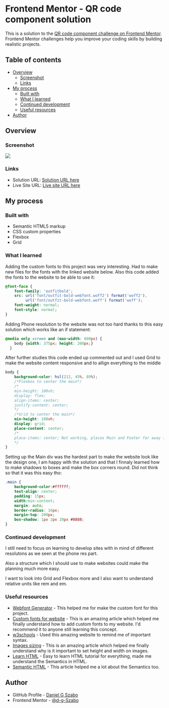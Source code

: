 # Frontend Mentor - QR code component solution

This is a solution to the [QR code component challenge on Frontend Mentor](https://www.frontendmentor.io/challenges/qr-code-component-iux_sIO_H). Frontend Mentor challenges help you improve your coding skills by building realistic projects. 

## Table of contents

- [Overview](#overview)
  - [Screenshot](#screenshot)
  - [Links](#links)
- [My process](#my-process)
  - [Built with](#built-with)
  - [What I learned](#what-i-learned)
  - [Continued development](#continued-development)
  - [Useful resources](#useful-resources)
- [Author](#author)

## Overview

### Screenshot

![](https://d-g-szabo.github.io/qr-code-component-main/design/solution-screenshot.jpg)

### Links

- Solution URL: [Solution URL here](https://www.frontendmentor.io/solutions/qr-code-component-challenge-using-html-and-css-newbie-GiiDb9yVu5)
- Live Site URL: [Live site URL here](https://d-g-szabo.github.io/qr-code-component-main/)

## My process

### Built with

- Semantic HTML5 markup
- CSS custom properties
- Flexbox
- Grid

### What I learned

Adding the custom fonts to this project was very interesting. Had to make new files for the fonts with the linked website below. Also this code added the fonts to the website to be able to use it:
```css
@font-face {
    font-family: 'outfitbold';
    src: url('font/outfit-bold-webfont.woff2') format('woff2'),
         url('font/outfit-bold-webfont.woff') format('woff');
    font-weight: normal;
    font-style: normal;
}
```

Adding Phone resolution to the website was not too hard thanks to this easy solution which works like an if statement:
```css
@media only screen and (max-width: 600px) {
    body {width: 375px; height: 200px;}
  }
```
After further studies this code ended up commented out and I used Grid to make the website content responsive and to allign everything to the middle
```css
body {
    background-color: hsl(212, 45%, 89%);
    /*Flexbox to center the main*/
    /*
    min-height: 100vh; 
    display: flex;
    align-items: center;
    justify-content: center;
    */
    /*Grid to center the main*/
    min-height: 100vh;
    display: grid;
    place-content: center;
    /*
    place-items: center; Not working, places Main and Footer far away from eachother
    */
}
```

Setting up the Main div was the hardest part to make the website look like the design one, I am happy with the solution and that I finnaly learned how to make shadows to boxes and make the box corners round. Did not think so that it was this easy tho:
```css
.main {
    background-color:#ffffff;
    text-align: center;
    padding: 15px;
    width:min-content;
    margin: auto;
    border-radius: 16px;
    margin-top: 200px;
    box-shadow: 1px 2px 20px #8888;
}
```

### Continued development

I still need to focus on learning to develop sites with in mind of different resolutons as we seen at the phone res part.

Also a structure which I should use to make websites could make the planning much more easy.

I want to look into Grid and Flexbox more and I also want to understand relative units like rem and em.

### Useful resources

- [Webfont Generator](https://www.fontsquirrel.com/tools/webfont-generator) - This helped me for make the custom font for this project.
- [Custom fonts for website](https://www.pagecloud.com/blog/how-to-add-custom-fonts-to-any-website) - This is an amazing article which helped me finally understand how to add custom fonts to my website. I'd recommend it to anyone still learning this concept.
- [w3schools](https://www.w3schools.com/css/default.asp) - Used this amazing website to remind me of important syntax. 
- [Images sizing](https://www.smashingmagazine.com/2020/03/setting-height-width-images-important-again/) - This is an amazing article which helped me finally understand why is it important to set height and width on images.
- [Learn HTML](https://web.dev/learn/html/semantic-html/) - Easy to learn HTML tutorial for everything, made me understand the Semantics in HTML.
- [Semantic HTML](https://uxdesign.cc/semantic-html-the-foundation-of-web-accessibility-e5bbecad7c17) - This article helped me a lot about the Semantics too.


## Author

- GitHub Profile - [Daniel G Szabo](https://github.com/d-g-Szabo)
- Frontend Mentor - [@d-g-Szabo](https://www.frontendmentor.io/profile/d-g-Szabo)
